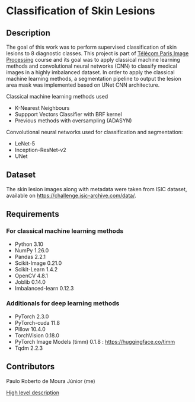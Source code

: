 # Classification of Skin Lesions

## Description

The goal of this work was to perform supervised classification of skin lesions to 8 diagnostic classes. This project is part of [Télécom Paris Image Processing](https://www.telecom-paris.fr/fr/ingenieur/formation/2e-annee-orientation/image) course and its goal was to apply classical machine learning methods and convolutional neural networks (CNN) to classify medical images in a highly imbalanced dataset. In order to apply the classical machine learning methods, a segmentation pipeline to output the lesion area mask was implemented based on UNet CNN architecture.

Classical machine learning methods used

- K-Nearest Neighbours
- Suppport Vectors Classifier with BRF kernel
- Previous methods with oversampling (ADASYN)

Convolutional neural networks used for classification and segmentation:

- LeNet-5
- Inception-ResNet-v2
- UNet

## Dataset

The skin lesion images along with metadata were taken from ISIC dataset, available on https://challenge.isic-archive.com/data/.

## Requirements

### For classical machine learning methods

- Python 3.10
- NumPy 1.26.0
- Pandas 2.2.1
- Scikit-Image 0.21.0
- Scikit-Learn 1.4.2
- OpenCV 4.8.1
- Joblib 0.14.0
- Imbalanced-learn 0.12.3

### Additionals for deep learning methods

- PyTorch 2.3.0
- PyTorch-cuda 11.8
- Pillow 10.4.0
- TorchVision 0.18.0
- PyTorch Image Models (timm) 0.1.8 : https://huggingface.co/timm
- Tqdm 2.2.3

## Contributors

Paulo Roberto de Moura Júnior (me)

[High level description]()
